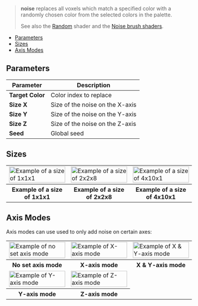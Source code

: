> **noise** replaces all voxels which match a specified color with a randomly chosen color from the selected colors in the palette.
> 
> See also the [Random](Random) shader and the [Noise brush shaders](Noise-Brushes).

<!-- TOC -->
- [Parameters](#parameters)
- [Sizes](#sizes)
- [Axis Modes](#axis-modes)

## Parameters

Parameter | Description
--------- | -----------
**Target Color** | Color index to replace
**Size X** | Size of the noise on the X-axis
**Size Y** | Size of the noise on the Y-axis
**Size Z** | Size of the noise on the Z-axis
**Seed** | Global seed

## Sizes

<!-- SAMPLE noise sizes 3 -->
<table>
	<tr>
		<td width="33.33%"><img width="100%" src="https://s3.amazonaws.com/misc.lachlanmcdonald.com/magicavoxel-shaders/0.11.0/noise_size_1_1_1.png" alt="Example of a size of 1x1x1"></td>
		<td width="33.33%"><img width="100%" src="https://s3.amazonaws.com/misc.lachlanmcdonald.com/magicavoxel-shaders/0.11.0/noise_size_2_2_8.png" alt="Example of a size of 2x2x8"></td>
		<td width="33.33%"><img width="100%" src="https://s3.amazonaws.com/misc.lachlanmcdonald.com/magicavoxel-shaders/0.11.0/noise_size_4_10_1.png" alt="Example of a size of 4x10x1"></td>
	</tr>
	<tr>
		<th>Example of a size of 1x1x1</th>
		<th>Example of a size of 2x2x8</th>
		<th>Example of a size of 4x10x1</th>
	</tr>
</table>
<!-- END -->

## Axis Modes

Axis modes can use used to only add noise on certain axes:

<!-- SAMPLE noise axis 3 -->
<table>
	<tr>
		<td width="33.33%"><img width="100%" src="https://s3.amazonaws.com/misc.lachlanmcdonald.com/magicavoxel-shaders/0.11.0/noise_no_axis.png" alt="Example of no set axis mode"></td>
		<td width="33.33%"><img width="100%" src="https://s3.amazonaws.com/misc.lachlanmcdonald.com/magicavoxel-shaders/0.11.0/noise_no_axis.png" alt="Example of X-axis mode"></td>
		<td width="33.33%"><img width="100%" src="https://s3.amazonaws.com/misc.lachlanmcdonald.com/magicavoxel-shaders/0.11.0/noise_xy_axis.png" alt="Example of X &amp; Y-axis mode"></td>
	</tr>
	<tr>
		<th>No set axis mode</th>
		<th>X-axis mode</th>
		<th>X &amp; Y-axis mode</th>
	</tr>
	<tr>
		<td width="33.33%"><img width="100%" src="https://s3.amazonaws.com/misc.lachlanmcdonald.com/magicavoxel-shaders/0.11.0/noise_y_axis.png" alt="Example of Y-axis mode"></td>
		<td width="33.33%"><img width="100%" src="https://s3.amazonaws.com/misc.lachlanmcdonald.com/magicavoxel-shaders/0.11.0/noise_z_axis.png" alt="Example of Z-axis mode"></td>
	</tr>
	<tr>
		<th>Y-axis mode</th>
		<th>Z-axis mode</th>
	</tr>
</table>
<!-- END -->
